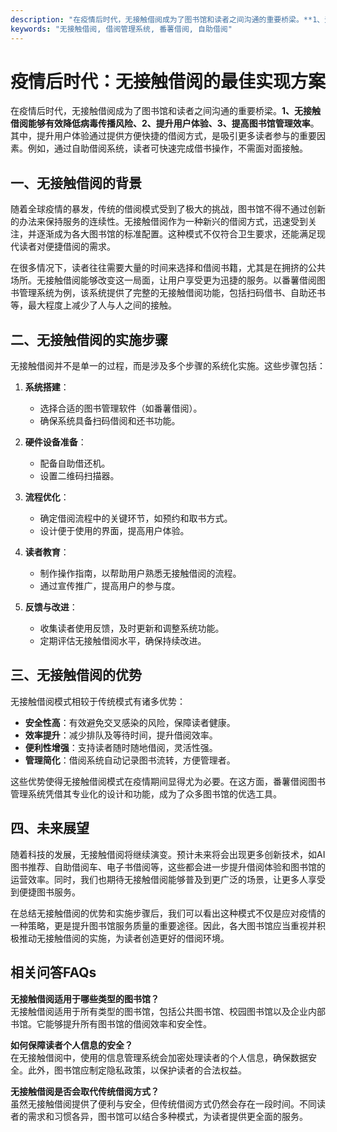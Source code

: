 ```yaml
---
description: "在疫情后时代，无接触借阅成为了图书馆和读者之间沟通的重要桥梁。**1、无接触借阅能够有效降低病毒传播风险、2、提升用户体验、3、提高图书馆管理效率**。其中，提升用户体验通过提供方便快捷的借阅方式，是吸引更多读者参与的重要因素。例如，通过自助借阅系统，读者可快速完成借书操作，不需面对面接触。"
keywords: "无接触借阅, 借阅管理系统, 番薯借阅, 自助借阅"
---
```

# 疫情后时代：无接触借阅的最佳实现方案

在疫情后时代，无接触借阅成为了图书馆和读者之间沟通的重要桥梁。**1、无接触借阅能够有效降低病毒传播风险、2、提升用户体验、3、提高图书馆管理效率**。其中，提升用户体验通过提供方便快捷的借阅方式，是吸引更多读者参与的重要因素。例如，通过自助借阅系统，读者可快速完成借书操作，不需面对面接触。

## **一、无接触借阅的背景**

随着全球疫情的暴发，传统的借阅模式受到了极大的挑战，图书馆不得不通过创新的办法来保持服务的连续性。无接触借阅作为一种新兴的借阅方式，迅速受到关注，并逐渐成为各大图书馆的标准配置。这种模式不仅符合卫生要求，还能满足现代读者对便捷借阅的需求。

在很多情况下，读者往往需要大量的时间来选择和借阅书籍，尤其是在拥挤的公共场所。无接触借阅能够改变这一局面，让用户享受更为迅捷的服务。以番薯借阅图书管理系统为例，该系统提供了完整的无接触借阅功能，包括扫码借书、自助还书等，最大程度上减少了人与人之间的接触。

## **二、无接触借阅的实施步骤**

无接触借阅并不是单一的过程，而是涉及多个步骤的系统化实施。这些步骤包括：

1. **系统搭建**：
   - 选择合适的图书管理软件（如番薯借阅）。
   - 确保系统具备扫码借阅和还书功能。

2. **硬件设备准备**：
   - 配备自助借还机。
   - 设置二维码扫描器。

3. **流程优化**：
   - 确定借阅流程中的关键环节，如预约和取书方式。
   - 设计便于使用的界面，提高用户体验。

4. **读者教育**：
   - 制作操作指南，以帮助用户熟悉无接触借阅的流程。
   - 通过宣传推广，提高用户的参与度。

5. **反馈与改进**：
   - 收集读者使用反馈，及时更新和调整系统功能。
   - 定期评估无接触借阅水平，确保持续改进。

## **三、无接触借阅的优势**

无接触借阅模式相较于传统模式有诸多优势：

- **安全性高**：有效避免交叉感染的风险，保障读者健康。
- **效率提升**：减少排队及等待时间，提升借阅效率。
- **便利性增强**：支持读者随时随地借阅，灵活性强。
- **管理简化**：借阅系统自动记录图书流转，方便管理者。

这些优势使得无接触借阅模式在疫情期间显得尤为必要。在这方面，番薯借阅图书管理系统凭借其专业化的设计和功能，成为了众多图书馆的优选工具。

## **四、未来展望**

随着科技的发展，无接触借阅将继续演变。预计未来将会出现更多创新技术，如AI图书推荐、自助借阅车、电子书借阅等，这些都会进一步提升借阅体验和图书馆的运营效率。同时，我们也期待无接触借阅能够普及到更广泛的场景，让更多人享受到便捷图书服务。

在总结无接触借阅的优势和实施步骤后，我们可以看出这种模式不仅是应对疫情的一种策略，更是提升图书馆服务质量的重要途径。因此，各大图书馆应当重视并积极推动无接触借阅的实施，为读者创造更好的借阅环境。

## 相关问答FAQs

**无接触借阅适用于哪些类型的图书馆？**  
无接触借阅适用于所有类型的图书馆，包括公共图书馆、校园图书馆以及企业内部书馆。它能够提升所有图书馆的借阅效率和安全性。

**如何保障读者个人信息的安全？**  
在无接触借阅中，使用的信息管理系统会加密处理读者的个人信息，确保数据安全。此外，图书馆应制定隐私政策，以保护读者的合法权益。

**无接触借阅是否会取代传统借阅方式？**  
虽然无接触借阅提供了便利与安全，但传统借阅方式仍然会存在一段时间。不同读者的需求和习惯各异，图书馆可以结合多种模式，为读者提供更全面的服务。
